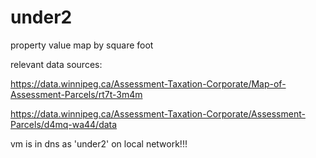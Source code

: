 # under2
property value map by square foot

relevant data sources:


https://data.winnipeg.ca/Assessment-Taxation-Corporate/Map-of-Assessment-Parcels/rt7t-3m4m

https://data.winnipeg.ca/Assessment-Taxation-Corporate/Assessment-Parcels/d4mq-wa44/data


vm is in dns as 'under2' on local network!!!
